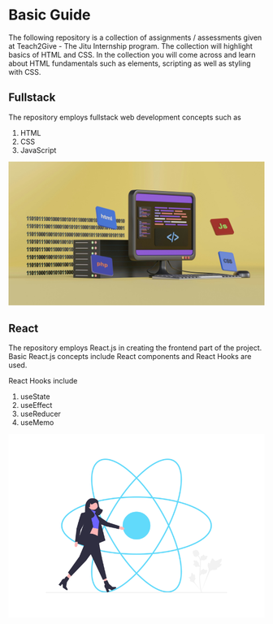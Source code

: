 # Basic Guide

The following repository is a collection of assignments / assessments given at Teach2Give - The Jitu Internship program. The collection will highlight basics of HTML and CSS. In the collection you will come across and learn about HTML fundamentals such as elements, scripting as well as styling with CSS.

## Fullstack

The repository employs fullstack web development concepts such as

1. HTML
2. CSS
3. JavaScript

![alt text](growtika-YOEHA0Ou8ZY-unsplash.jpg)

## React

The repository employs React.js in creating the frontend part of the project. Basic React.js concepts include React components and React Hooks are used.

React Hooks include

1. useState
2. useEffect
3. useReducer
4. useMemo

![alt text](image.png)
